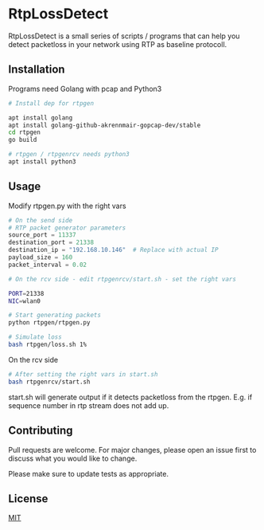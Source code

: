 # RtpLossDetect

RtpLossDetect is a small series of scripts / programs that can help you detect packetloss in your network using RTP as baseline protocoll.

## Installation

Programs need Golang with pcap and Python3

```bash
# Install dep for rtpgen

apt install golang 
apt install golang-github-akrennmair-gopcap-dev/stable
cd rtpgen
go build

# rtpgen / rtpgenrcv needs python3
apt install python3

```

## Usage
Modify rtpgen.py with the right vars

```python
# On the send side
# RTP packet generator parameters
source_port = 11337
destination_port = 21338
destination_ip = "192.168.10.146"  # Replace with actual IP
payload_size = 160
packet_interval = 0.02
```

```bash
# On the rcv side - edit rtpgenrcv/start.sh - set the right vars

PORT=21338
NIC=wlan0
```



```bash
# Start generating packets
python rtpgen/rtpgen.py

# Simulate loss
bash rtpgen/loss.sh 1%
```

On the rcv side
```bash
# After setting the right vars in start.sh
bash rtpgenrcv/start.sh
```

start.sh will generate output if it detects packetloss from the rtpgen. E.g. if sequence number in rtp stream does not add up.

## Contributing

Pull requests are welcome. For major changes, please open an issue first
to discuss what you would like to change.

Please make sure to update tests as appropriate.

## License

[MIT](https://choosealicense.com/licenses/mit/)
